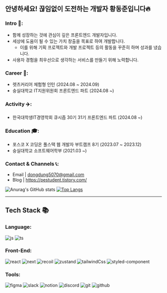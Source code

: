 ## 안녕하세요! 끊임없이 도전하는 개발자 황동준입니다🔥

### Intro 👋: 
- 함께 성장하는 것에 관심이 깊은 프론트엔드 개발자입니다.
- 세상에 도움이 될 수 있는 가치 창출을 목표로 하여 개발합니다.
  - 이를 위해 기획 프로젝트와 개발 프로젝트 등의 활동을 꾸준히 하며 성과를 냈습니다.
- 사용자 경험을 최우선으로 생각하는 서비스를 만들기 위해 노력합니다.

### Career 👜:
- 렛츠커리어 체험형 인턴 (2024.08 ~ 2024.09)
- 숭실대학교 IT지원위원회 프론트엔드 파트 (2024.08 ~)

### Activity ✈️:
- 한국대학생IT경영학회 큐시즘 30기 31기 프론트엔드 파트 (2024.08 ~)

### Education 🎓:
- 포스코 X 코딩온 풀스택 웹 개발자 부트캠프 8기 (2023.07 ~ 2023.12)
- 숭실대학교 소프트웨어학부 (2021.03 ~)

### Contact & Channels 📞:
- Email | dongdung5070@gmail.com
- Blog | https://pestudent.tistory.com/

![Anurag's GitHub stats](https://github-readme-stats.vercel.app/api?username=nebulaBdj&show_icons=true&theme=radical)
[![Top Langs](https://github-readme-stats.vercel.app/api/top-langs/?username=nebulaBdj&layout=compact)](https://github.com/nebulaBdj/github-readme-stats)

___

## Tech Stack 📚

### Language:
![js](https://img.shields.io/badge/JavaScript-F7DF1E?style=flat-square&logo=JavaScript&logoColor=white)
![ts](https://img.shields.io/badge/TypeScript-007ACC?style=flat-square&logo=typescript&logoColor=white)

### Front-End:
![react](https://img.shields.io/badge/React-20232A?style=flat-square&logo=react&logoColor=61DAFB)
![next](https://img.shields.io/badge/Next.js-000?logo=nextdotjs&logoClor=fff&style=flat-square)
![recoil](https://img.shields.io/badge/Recoil-FF4655?style=flat-square&logo=Recoil&logoColor=white)
![zustand](https://img.shields.io/badge/Zustand-786032?style=flat-square&logo=Zustand&logoColor=white)
![tailwindCss](https://img.shields.io/badge/TailwindCss-06B6D4?style=flat-square&logo=TailwindCss&logoColor=white)
![styled-component](https://img.shields.io/badge/styledcomponents-DB7093?style=flat-square&logo=styledcomponents&logoColor=white)



### Tools:
![figma](https://img.shields.io/badge/Figma-F24E1E?style=flat-square&logo=figma&logoColor=white)
![slack](https://img.shields.io/badge/Slack-4A154B?style=flat-square&logo=slack&logoColor=white)
![notion](https://img.shields.io/badge/Notion-000000?style=flat-square&logo=notion&logoColor=white)
![discord](https://img.shields.io/badge/Discord-4263f5?style=flat-square&logo=Discord&logoColor=white)
![git](https://img.shields.io/badge/Git-F05032?style=flat-square&logo=git&logoColor=white)
![github](https://img.shields.io/badge/Github-181717?style=flat-square&logo=github&logoColor=white)
